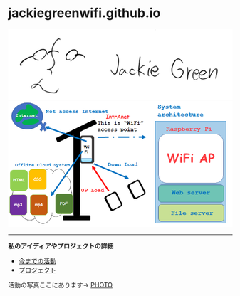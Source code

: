 # jackiegreenwifi.github.io

![hello](1.jpg) 
![HELLO](10.png)


 
---

__私のアイディアやプロジェクトの詳細__
- [今までの活動](page1.md)
- [プロジェクト](https://jackiegreenwifi.github.io/jackiewiki/)


活動の写真ここにあります→
   [PHOTO](page5.md)









